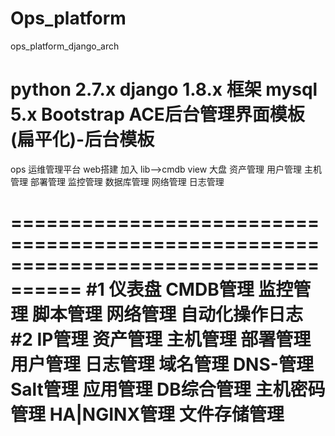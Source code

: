 # Ops_platform
ops_platform_django_arch

# python 2.7.x  django 1.8.x 框架  mysql 5.x  Bootstrap ACE后台管理界面模板(扁平化)-后台模板


ops 运维管理平台
web搭建
加入
lib-->cmdb
view
大盘
资产管理
用户管理
主机管理
部署管理
监控管理
数据库管理
网络管理
日志管理

====================================================================================
#1
仪表盘
CMDB管理
监控管理
脚本管理
网络管理
自动化操作日志
#2
IP管理
资产管理
主机管理
部署管理
用户管理
日志管理
域名管理
DNS-管理
Salt管理
应用管理
DB综合管理
主机密码管理
HA|NGINX管理
文件存储管理
===================================================================================